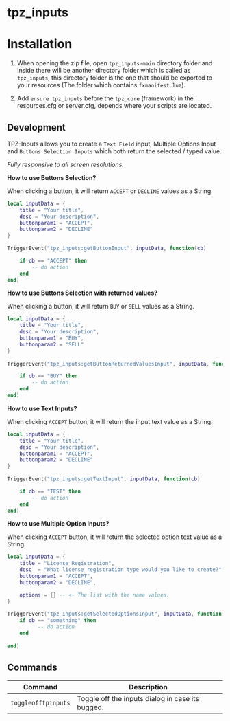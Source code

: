 # tpz_inputs

# Installation

1. When opening the zip file, open `tpz_inputs-main` directory folder and inside there will be another directory folder which is called as `tpz_inputs`, this directory folder is the one that should be exported to your resources (The folder which contains `fxmanifest.lua`).

2. Add `ensure tpz_inputs` before the `tpz_core` (framework) in the resources.cfg or server.cfg, depends where your scripts are located.

## Development 

TPZ-Inputs allows you to create a `Text Field` input, Multiple Options Input and  `Buttons Selection Inputs` which both return the selected / typed value. 

*Fully responsive to all screen resolutions.*

**How to use Buttons Selection?**

When clicking a button, it will return `ACCEPT` or `DECLINE` values as a String.

```lua
local inputData = {
    title = "Your title",
    desc = "Your description",
    buttonparam1 = "ACCEPT",
    buttonparam2 = "DECLINE"
}
                            
TriggerEvent("tpz_inputs:getButtonInput", inputData, function(cb)

    if cb == "ACCEPT" then
        -- do action
    end
end) 
```

**How to use Buttons Selection with returned values?**

When clicking a button, it will return `BUY` or `SELL` values as a String.

```lua
local inputData = {
    title = "Your title",
    desc = "Your description",
    buttonparam1 = "BUY",
    buttonparam2 = "SELL"
}
                            
TriggerEvent("tpz_inputs:getButtonReturnedValuesInput", inputData, function(cb)

    if cb == "BUY" then
        -- do action
    end
end) 
```

**How to use Text Inputs?**

When clicking  `ACCEPT`  button, it will return the input text value as a String.

```lua
local inputData = {
    title = "Your title",
    desc = "Your description",
    buttonparam1 = "ACCEPT",
    buttonparam2 = "DECLINE"
}
                            
TriggerEvent("tpz_inputs:getTextInput", inputData, function(cb)

    if cb == "TEST" then
        -- do action
    end
end) 
```


**How to use Multiple Option Inputs?**

When clicking  `ACCEPT`  button, it will return the selected option text value as a String.

```lua
local inputData = {
    title = "License Registration",
	desc  = "What license registration type would you like to create?",
	buttonparam1 = "ACCEPT",
	buttonparam2 = "DECLINE",

	options = {} -- <- The list with the name values.
}
	
TriggerEvent("tpz_inputs:getSelectedOptionsInput", inputData, function(cb)
	if cb == "something" then
          -- do action
	end
			
end)
```

## Commands 
| Command              | Description                                      |
|----------------------|--------------------------------------------------|
| `toggleofftpinputs` | Toggle off the inputs dialog in case its bugged. |
